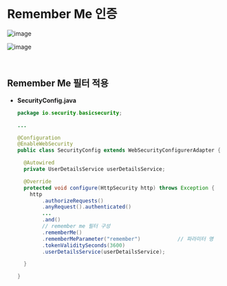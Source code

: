 # Remember Me 인증

![image](https://user-images.githubusercontent.com/43431081/89966581-6ff2c480-dc8a-11ea-9cfc-4fff7698a98c.png)

![image](https://user-images.githubusercontent.com/43431081/89966748-d1b32e80-dc8a-11ea-90c8-2fbf4a38d6ed.png)

<br>

## Remember Me 필터 적용

* **SecurityConfig.java**

  ```java
  package io.security.basicsecurity;
  
  ...
  
  @Configuration
  @EnableWebSecurity
  public class SecurityConfig extends WebSecurityConfigurerAdapter {
  
    @Autowired
    private UserDetailsService userDetailsService;
  
    @Override
    protected void configure(HttpSecurity http) throws Exception {
      http
          .authorizeRequests()
          .anyRequest().authenticated()
          ...
          .and()
          // remember me 필터 구성
          .rememberMe()
          .rememberMeParameter("remember")            // 파라미터 명
          .tokenValiditySeconds(3600)
          .userDetailsService(userDetailsService);
  
    }
  
  }
  ```